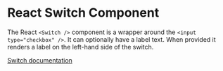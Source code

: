 # React Switch Component

The React `<Switch />` component is a wrapper around the `<input type="checkbox" />`. It can optionally have a label text. When provided it renders a label on the left-hand side of the switch.

[Switch documentation](../../../css/src/switch/README.md)
